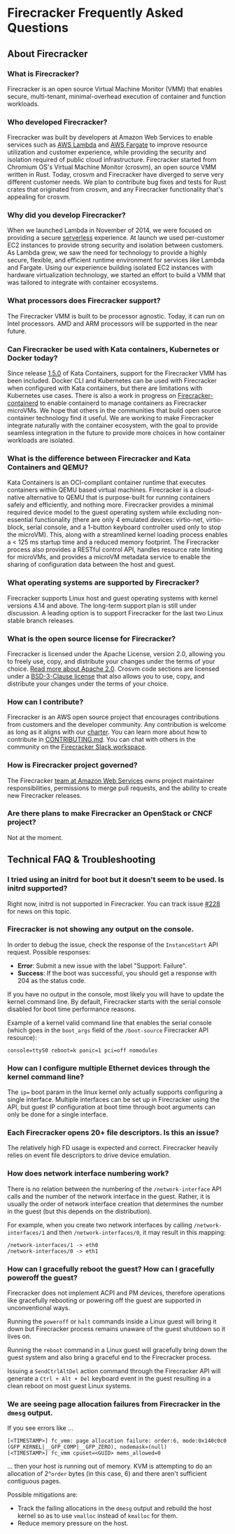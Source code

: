 # Firecracker Frequently Asked Questions

## About Firecracker


### What is Firecracker?

Firecracker is an open source Virtual Machine Monitor (VMM) that
enables secure, multi-tenant, minimal-overhead execution of container
and function workloads.

### Who developed Firecracker?

Firecracker was built by developers at Amazon Web Services to enable services
such as [AWS Lambda](https://aws.amazon.com/lambda/) and [AWS
Fargate](https://aws.amazon.com/fargate/) to improve resource utilization and
customer experience, while providing the security and isolation required of
public cloud infrastructure. Firecracker started from Chromium OS's Virtual
Machine Monitor (crosvm), an open source VMM written in Rust. Today, crosvm and
Firecracker have diverged to serve very different customer needs. We plan to
contribute bug fixes and tests for Rust crates that originated from crosvm, and
any Firecracker functionality that's appealing for crosvm.

### Why did you develop Firecracker?

When we launched Lambda in November of 2014, we were focused on providing a
secure [serverless](https://aws.amazon.com/serverless/) experience. At launch we
used per-customer EC2 instances to provide strong security and isolation between
customers. As Lambda grew, we saw the need for technology to provide a highly
secure, flexible, and efficient runtime environment for services like Lambda and
Fargate. Using our experience building isolated EC2 instances with hardware
virtualization technology, we started an effort to build a VMM that was tailored
to integrate with container ecosystems.

### What processors does Firecracker support?

The Firecracker VMM is built to be processor agnostic. Today, it can run on
Intel processors. AMD and ARM processors will be supported in the near future.

### Can Firecracker be used with Kata containers, Kubernetes or Docker today?

Since release
[1.5.0](https://github.com/kata-containers/runtime/releases/tag/1.5.0)
of Kata Containers, support for the Firecracker VMM has been included.
Docker CLI and Kubernetes can be used with Firecracker when configured
with Kata containers, but there are limitations with Kubernetes use cases.
There is also a work in progress on
[Firecracker-containerd](https://github.com/firecracker-microvm/firecracker-containerd)
to enable containerd to manage containers as Firecracker microVMs. We hope
that others in the communities that build open source container technology find
it useful. We are working to make Firecracker integrate naturally with the
container ecosystem, with the goal to provide seamless integration in the future
to provide more choices in how container workloads are isolated.

### What is the difference between Firecracker and Kata Containers and QEMU?

Kata Containers is an OCI-compliant container runtime that executes containers
within QEMU based virtual machines. Firecracker is a cloud-native alternative to
QEMU that is purpose-built for running containers safely and efficiently, and
nothing more. Firecracker provides a minimal required device model to the guest
operating system while excluding non-essential functionality (there are only 4
emulated devices: virtio-net, virtio-block, serial console, and a 1-button
keyboard controller used only to stop the microVM). This, along with a
streamlined kernel loading process enables a < 125 ms startup time and a reduced
memory footprint. The Firecracker process also provides a RESTful control API,
handles resource rate limiting for microVMs, and provides a microVM metadata
service to enable the sharing of configuration data between the host and guest.

### What operating systems are supported by Firecracker?

Firecracker supports Linux host and guest operating systems with kernel versions
4.14 and above. The long-term support plan is still under discussion. A leading
option is to support Firecracker for the last two Linux stable branch releases.

### What is the open source license for Firecracker?

Firecracker is licensed under the Apache License, version 2.0, allowing you to
freely use, copy, and distribute your changes under the terms of your choice.
[Read more about Apache 2.0](https://www.apache.org/licenses/LICENSE-2.0).
Crosvm code sections are licensed under a
[BSD-3-Clause license](https://opensource.org/licenses/BSD-3-Clause) that also
allows you to use, copy, and distribute your changes under the terms of your
choice.

### How can I contribute?

Firecracker is an AWS open source project that encourages contributions from
customers and the developer community. Any contribution is welcome as long as it
aligns with our [charter](CHARTER.md). You can learn more about how to
contribute in [CONTRIBUTING.md](CONTRIBUTING.md). You can chat with others in
the community on the [Firecracker Slack
workspace](https://firecracker-microvm.slack.com).

### How is Firecracker project governed?

The Firecracker [team at Amazon Web Services](MAINTAINERS.md) owns project
maintainer responsibilities, permissions to merge pull requests, and the ability
to create new Firecracker releases.

### Are there plans to make Firecracker an OpenStack or CNCF project?

Not at the moment.

## Technical FAQ & Troubleshooting

### I tried using an initrd for boot but it doesn't seem to be used. Is initrd supported?
Right now, initrd is not supported in Firecracker. You can track issue
[#228](https://github.com/firecracker-microvm/firecracker/issues/208) for news on this
topic.

### Firecracker is not showing any output on the console.

In order to debug the issue, check the response of the `InstanceStart` API
request. Possible responses:

- **Error**: Submit a new issue with the label "Support: Failure".
- **Success**: If the boot was successful, you should get a response with 204
  as the status code.

If you have no output in the console, most likely you will have to update the
kernel command line. By default, Firecracker starts with the serial console
disabled for boot time performance reasons.

Example of a kernel valid command
line that enables the serial console (which goes in the `boot_args` field of
the `/boot-source` Firecracker API resource):

```
console=ttyS0 reboot=k panic=1 pci=off nomodules
```

### How can I configure multiple Ethernet devices through the kernel command line?

The `ip=` boot param in the linux kernel only actually supports configuring a
single interface. Multiple interfaces can be set up in Firecracker using the
API, but guest IP configuration at boot time through boot arguments can only be
done for a single interface.

### Each Firecracker opens 20+ file descriptors. Is this an issue?  

The relatively high FD usage is expected and correct. Firecracker heavily
relies on event file descriptors to drive device emulation.

### How does network interface numbering work?

There is no relation between the numbering of the `/network-interface` API calls
and the number of the network interface in the guest. Rather, it is usually
the order of network interface creation that determines the number in the guest
(but this depends on the distribution).

For example, when you create two network interfaces by calling
`/network-interfaces/1` and then `/network-interfaces/0`, it may result in this
mapping:

```
/network-interfaces/1 -> eth0
/network-interfaces/0 -> eth1
```

### How can I gracefully reboot the guest? How can I gracefully poweroff the guest?

Firecracker does not implement ACPI and PM devices, therefore operations like
gracefully rebooting or powering off the guest are supported in unconventional ways.

Running the `poweroff` or `halt` commands inside a Linux guest will bring it down but
Firecracker process remains unaware of the guest shutdown so it lives on.

Running the `reboot` command in a Linux guest will gracefully bring down the guest
system and also bring a graceful end to the Firecracker process.

Issuing a `SendCtrlAltDel` action command through the Firecracker API will generate a
`Ctrl + Alt + Del` keyboard event in the guest resulting in a clean reboot on most
guest Linux systems.

### We are seeing page allocation failures from Firecracker in the `dmesg` output.

If you see errors like ...

```
[<TIMESTAMP>] fc_vmm: page allocation failure: order:6, mode:0x140c0c0
(GFP_KERNEL|__GFP_COMP|__GFP_ZERO), nodemask=(null)
[<TIMESTAMP>] fc_vmm cpuset=<GUID> mems_allowed=0
```

... then your host is running out of memory. KVM is attempting to do an
allocation of 2^`order` bytes (in this case, 6) and there aren't sufficient
contiguous pages.

Possible mitigations are:
- Track the failing allocations in the `dmesg` output and rebuild the host
  kernel so as to use `vmalloc` instead of `kmalloc` for them.
- Reduce memory pressure on the host.

